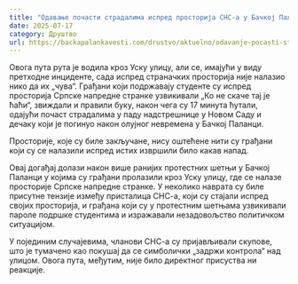```yaml
---
title: "Одавање почасти страдалима испред просторија СНС-а у Бачкој Паланци"
date: 2025-07-17
category: Друштво
url: https://backapalankavesti.com/drustvo/aktuelno/odavanje-pocasti-stradalima-ispred-prostorija-sns-a-u-backoj-palanci/
---
```


Овога пута рута је водила кроз Уску улицу, али се, имајући у виду претходне инциденте, сада испред страначких просторија није налазио нико да их „чува“. Грађани који подржавају студенте су испред просторија Српске напредне странке узвикивали „Ко не скаче тај је ћаћи“, звиждали и правили буку, након чега су 17 минута ћутали, одајући почаст страдалима у паду надстрешнице у Новом Саду и дечаку који је погинуо након олујног невремена у Бачкој Паланци.

Просторије, које су биле закључане, нису оштећене нити су грађани који су се налазили испред истих извршили било какав напад.

Овај догађај долази након више ранијих протестних шетњи у Бачкој Паланци у којима су грађани пролазили кроз Уску улицу, где се налазе просторије Српске напредне странке. У неколико наврата су биле присутне тензије између присталица СНС-а, који су стајали испред својих просторија, и грађана који су у протестним шетњама узвикивали пароле подршке студентима и изражавали незадовољство политичком ситуацијом.

У појединим случајевима, чланови СНС-а су пријављивали скупове, што је тумачено као покушај да се симболички „задржи контрола“ над улицом. Овога пута, међутим, није било директног присуства ни реакције.
